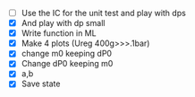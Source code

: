 - [ ] Use the IC for the unit test and play with dps
- [x] And play with dp small
- [x] Write function in ML
- [x] Make 4 plots (Ureg 400g>>>.1bar)
- [x] change m0 keeping dP0
- [x] Change dP0 keeping m0
- [x] a,b 
- [x] Save state 